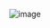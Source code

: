 ![image](https://github.com/nvmarzakov/SoftUni-HTML-and-CSS/assets/114495254/fe1a1cea-4f91-47d2-9808-a0e01d1608ae)
